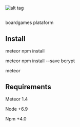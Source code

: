 ![alt tag](https://raw.githubusercontent.com/andrexbass/socialgames/89d8716b2633f146c4e8e74ac5f3ee80e9f23ba1/public/img/logoSocialGames.png)
##
boardgames plataform

## Install

meteor npm install

meteor npm install --save bcrypt

meteor

## Requirements

Meteor 1.4

Node +6.9

Npm +4.0

